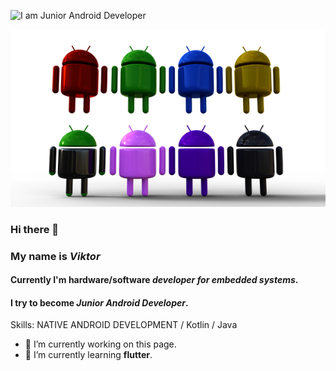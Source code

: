 ![I am Junior Android Developer](https://cdn.pixabay.com/photo/2020/03/08/10/30/android-4912067__340.png)

![I am Junior Android Developer](images/android.png)



### Hi there 👋

### My name is *Viktor*

#### Currently I'm hardware/software *developer for embedded systems*.
#### I try to become *Junior Android Developer*.




Skills: NATIVE ANDROID DEVELOPMENT / Kotlin / Java

- 🔭 I’m currently working on this page. 
- 🌱 I’m currently learning **flutter**.


<!--
**viktor-st-spb/viktor-st-spb** is a ✨ _special_ ✨ repository because its `README.md` (this file) appears on your GitHub profile.

Here are some ideas to get you started:

- 🔭 I’m currently working on ...
- 🌱 I’m currently learning ...
- 👯 I’m looking to collaborate on ...
- 🤔 I’m looking for help with ...
- 💬 Ask me about ...
- 📫 How to reach me: ...
- 😄 Pronouns: ...
- ⚡ Fun fact: ...
-->
